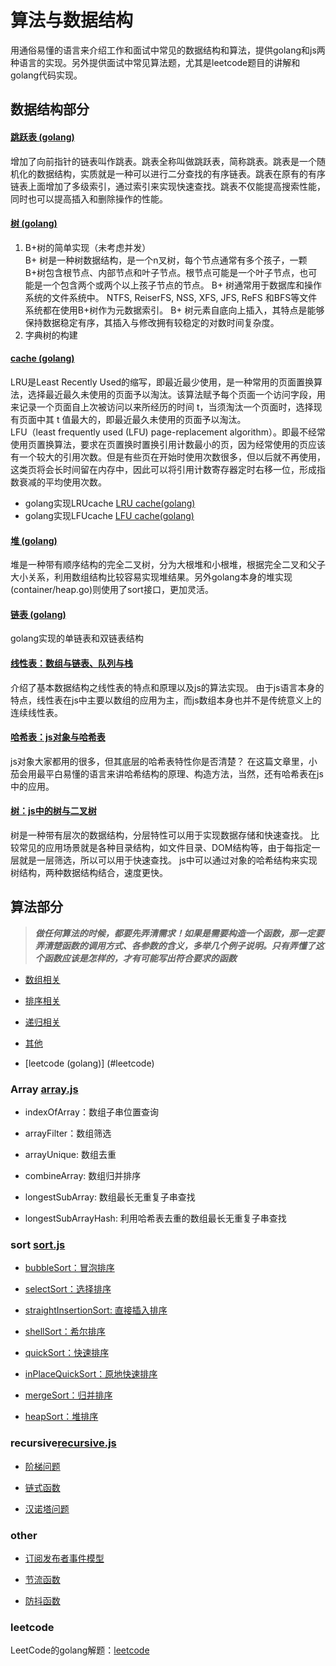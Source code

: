# 算法与数据结构

用通俗易懂的语言来介绍工作和面试中常见的数据结构和算法，提供golang和js两种语言的实现。另外提供面试中常见算法题，尤其是leetcode题目的讲解和golang代码实现。

## 数据结构部分

#### [跳跃表 (golang)](/go/base/skip_list.go)
增加了向前指针的链表叫作跳表。跳表全称叫做跳跃表，简称跳表。跳表是一个随机化的数据结构，实质就是一种可以进行二分查找的有序链表。跳表在原有的有序链表上面增加了多级索引，通过索引来实现快速查找。跳表不仅能提高搜索性能，同时也可以提高插入和删除操作的性能。

#### [树 (golang)](/go/base/tree.go)

1. B+树的简单实现（未考虑并发）  
B+ 树是一种树数据结构，是一个n叉树，每个节点通常有多个孩子，一颗B+树包含根节点、内部节点和叶子节点。根节点可能是一个叶子节点，也可能是一个包含两个或两个以上孩子节点的节点。 
B+ 树通常用于数据库和操作系统的文件系统中。 NTFS, ReiserFS, NSS, XFS, JFS, ReFS 和BFS等文件系统都在使用B+树作为元数据索引。 
B+ 树元素自底向上插入，其特点是能够保持数据稳定有序，其插入与修改拥有较稳定的对数时间复杂度。 
2. 字典树的构建

#### [cache (golang)](/go/base/lru.go)

LRU是Least Recently Used的缩写，即最近最少使用，是一种常用的页面置换算法，选择最近最久未使用的页面予以淘汰。该算法赋予每个页面一个访问字段，用来记录一个页面自上次被访问以来所经历的时间 t，当须淘汰一个页面时，选择现有页面中其 t 值最大的，即最近最久未使用的页面予以淘汰。  
LFU（least frequently used (LFU) page-replacement algorithm）。即最不经常使用页置换算法，要求在页置换时置换引用计数最小的页，因为经常使用的页应该有一个较大的引用次数。但是有些页在开始时使用次数很多，但以后就不再使用，这类页将会长时间留在内存中，因此可以将引用计数寄存器定时右移一位，形成指数衰减的平均使用次数。
- golang实现LRUcache [LRU cache(golang)](/go/base/lru.go)
- golang实现LFUcache [LFU cache(golang)](/go/base/lfu.go)

#### [堆 (golang)](/go/base/heap.go)

堆是一种带有顺序结构的完全二叉树，分为大根堆和小根堆，根据完全二叉和父子大小关系，利用数组结构比较容易实现堆结果。另外golang本身的堆实现(container/heap.go)则使用了sort接口，更加灵活。

#### [链表 (golang)](/go/base/link_list.go)

golang实现的单链表和双链表结构

#### [线性表：数组与链表、队列与栈](/md/数组与链表，堆栈与队列.md)

介绍了基本数据结构之线性表的特点和原理以及js的算法实现。
由于js语言本身的特点，线性表在js中主要以数组的应用为主，而js数组本身也并不是传统意义上的连续线性表。

#### [哈希表：js对象与哈希表](/md/js对象与哈希表.md)

js对象大家都用的很多，但其底层的哈希表特性你是否清楚？
在这篇文章里，小茄会用最平白易懂的语言来讲哈希结构的原理、构造方法，当然，还有哈希表在js中的应用。

#### [树：js中的树与二叉树](/md/js中的树.md)

树是一种带有层次的数据结构，分层特性可以用于实现数据存储和快速查找。
比较常见的应用场景就是各种目录结构，如文件目录、DOM结构等，由于每指定一层就是一层筛选，所以可以用于快速查找。
js中可以通过对象的哈希结构来实现树结构，两种数据结构结合，速度更快。

## 算法部分

> ***做任何算法的时候，都要先弄清需求！如果是需要构造一个函数，那一定要弄清楚函数的调用方式、各参数的含义，多举几个例子说明。只有弄懂了这个函数应该是怎样的，才有可能写出符合要求的函数***

- [数组相关](#array)

- [排序相关](#sort)

- [递归相关](#recursive)

- [其他](#other)

- [leetcode (golang)] (#leetcode)

### Array [array.js](/js/array.js)

- indexOfArray：数组子串位置查询

- arrayFilter：数组筛选

- arrayUnique: 数组去重

- combineArray: 数组归并排序

- longestSubArray: 数组最长无重复子串查找

- longestSubArrayHash: 利用哈希表去重的数组最长无重复子串查找

### sort [sort.js](/js/sort.js)

- [bubbleSort：冒泡排序](/js/sort.js#L20)

- [selectSort：选择排序](/js/sort.js#L36)

- [straightInsertionSort: 直接插入排序](/js/sort.js#L52)

- [shellSort：希尔排序](/js/sort.js#L72)

- [quickSort：快速排序](/js/sort.js#L101)

- [inPlaceQuickSort：原地快速排序](/js/sort.js#L127)

- [mergeSort：归并排序](/js/sort.js#L159)

- [heapSort：堆排序](/js/sort.js#L192)

### recursive[recursive.js](/md/递归.md)

- [阶梯问题](/js/recursive.js#L10)

- [链式函数](/js/recursive.js#L36)

- [汉诺塔问题](/js/recursive.js#L47)

### other

- [订阅发布者事件模型](/js/event.js)

- [节流函数](/js/others.js#L7)

- [防抖函数](/js/others.js#L21)

### leetcode

LeetCode的golang解题：[leetcode](/go/leetcode)








